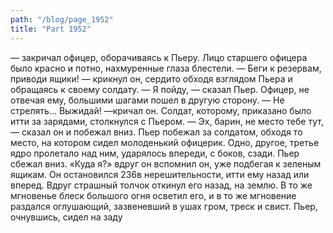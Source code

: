 ```yaml
---
path: "/blog/page_1952"
title: "Part 1952"
---
```


— закричал офицер, оборачиваясь к Пьеру. Лицо старшего офицера было красно и потно, нахмуренные глаза блестели. — Беги к резервам, приводи ящики! — крикнул он, сердито обходя взглядом Пьера и обращаясь к своему солдату.
— Я пойду, — сказал Пьер. Офицер, не отвечая ему, большими шагами пошел в другую сторону.
— Не стрелять... Выжидай! —кричал он.
Солдат, которому, приказано было итти за зарядами, столкнулся с Пьером.
— Эх, барин, не место тебе тут, — сказал он и побежал вниз.
Пьер побежал за солдатом, обходя то место, на котором сидел молоденький офицерик.
Одно, другое, третье ядро пролетало над ним, ударялось впереди, с боков, сзади. Пьер сбежал вниз. «Куда я?» вдруг он вспомнил он, уже подбегая к зеленым ящикам. Он остановился 236в нерешительности, итти ему назад или вперед. Вдруг страшный толчок откинул его назад, на землю. В то же мгновенье блеск большого огня осветил его, и в то же мгновение раздался оглушающий, зазвеневший в ушах гром, треск и свист.
Пьер, очнувшись, сидел на заду

